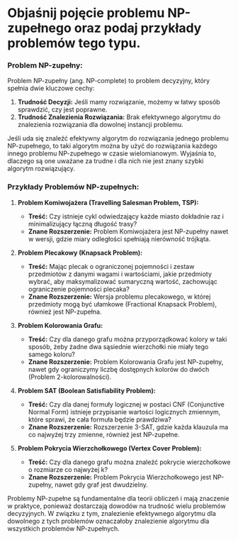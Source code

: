 # Objaśnij pojęcie problemu NP-zupełnego oraz podaj przykłady problemów tego typu. 

### Problem NP-zupełny:

Problem NP-zupełny (ang. NP-complete) to problem decyzyjny, który spełnia dwie kluczowe cechy:

1. **Trudność Decyzji:** Jeśli mamy rozwiązanie, możemy w łatwy sposób sprawdzić, czy jest poprawne.
2. **Trudność Znalezienia Rozwiązania:** Brak efektywnego algorytmu do znalezienia rozwiązania dla dowolnej instancji problemu.

Jeśli uda się znaleźć efektywny algorytm do rozwiązania jednego problemu NP-zupełnego, to taki algorytm można by użyć do rozwiązania każdego innego problemu NP-zupełnego w czasie wielomianowym. Wyjaśnia to, dlaczego są one uważane za trudne i dla nich nie jest znany szybki algorytm rozwiązujący.

### Przykłady Problemów NP-zupełnych:

1. **Problem Komiwojażera (Travelling Salesman Problem, TSP):**
   - **Treść:** Czy istnieje cykl odwiedzający każde miasto dokładnie raz i minimalizujący łączną długość trasy?
   - **Znane Rozszerzenie:** Problem Komiwojażera jest NP-zupełny nawet w wersji, gdzie miary odległości spełniają nierówność trójkąta.

2. **Problem Plecakowy (Knapsack Problem):**
   - **Treść:** Mając plecak o ograniczonej pojemności i zestaw przedmiotów z danymi wagami i wartościami, jakie przedmioty wybrać, aby maksymalizować sumaryczną wartość, zachowując ograniczenie pojemności plecaka?
   - **Znane Rozszerzenie:** Wersja problemu plecakowego, w której przedmioty mogą być ułamkowe (Fractional Knapsack Problem), również jest NP-zupełna.

3. **Problem Kolorowania Grafu:**
   - **Treść:** Czy dla danego grafu można przyporządkować kolory w taki sposób, żeby żadne dwa sąsiednie wierzchołki nie miały tego samego koloru?
   - **Znane Rozszerzenie:** Problem Kolorowania Grafu jest NP-zupełny, nawet gdy ograniczymy liczbę dostępnych kolorów do dwóch (Problem 2-kolorowalności).

4. **Problem SAT (Boolean Satisfiability Problem):**
   - **Treść:** Czy dla danej formuły logicznej w postaci CNF (Conjunctive Normal Form) istnieje przypisanie wartości logicznych zmiennym, które sprawi, że cała formuła będzie prawdziwa?
   - **Znane Rozszerzenie:** Rozszerzenie 3-SAT, gdzie każda klauzula ma co najwyżej trzy zmienne, również jest NP-zupełne.

5. **Problem Pokrycia Wierzchołkowego (Vertex Cover Problem):**
   - **Treść:** Czy dla danego grafu można znaleźć pokrycie wierzchołkowe o rozmiarze co najwyżej k?
   - **Znane Rozszerzenie:** Problem Pokrycia Wierzchołkowego jest NP-zupełny, nawet gdy graf jest dwudzielny.

Problemy NP-zupełne są fundamentalne dla teorii obliczeń i mają znaczenie w praktyce, ponieważ dostarczają dowodów na trudność wielu problemów decyzyjnych. W związku z tym, znalezienie efektywnego algorytmu dla dowolnego z tych problemów oznaczałoby znalezienie algorytmu dla wszystkich problemów NP-zupełnych.